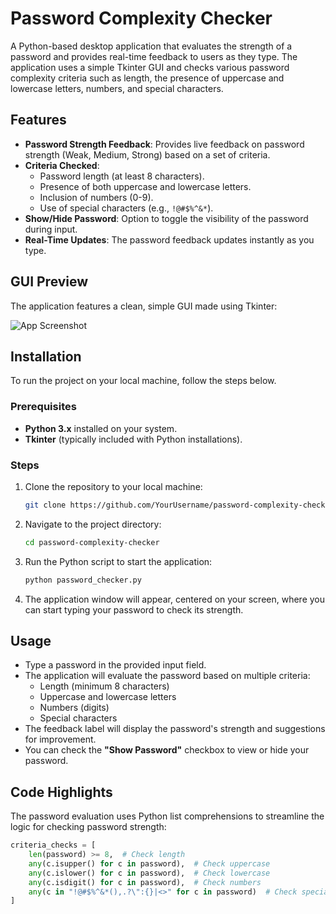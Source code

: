 # Password Complexity Checker

A Python-based desktop application that evaluates the strength of a password and provides real-time feedback to users as they type. The application uses a simple Tkinter GUI and checks various password complexity criteria such as length, the presence of uppercase and lowercase letters, numbers, and special characters.

## Features

- **Password Strength Feedback**: Provides live feedback on password strength (Weak, Medium, Strong) based on a set of criteria.
- **Criteria Checked**:
  - Password length (at least 8 characters).
  - Presence of both uppercase and lowercase letters.
  - Inclusion of numbers (0-9).
  - Use of special characters (e.g., `!@#$%^&*`).
- **Show/Hide Password**: Option to toggle the visibility of the password during input.
- **Real-Time Updates**: The password feedback updates instantly as you type.

## GUI Preview

The application features a clean, simple GUI made using Tkinter:

![App Screenshot](path/to/Screenshot.png)

## Installation

To run the project on your local machine, follow the steps below.

### Prerequisites

- **Python 3.x** installed on your system.
- **Tkinter** (typically included with Python installations).

### Steps

1. Clone the repository to your local machine:
    ```bash
    git clone https://github.com/YourUsername/password-complexity-checker.git
    ```

2. Navigate to the project directory:
    ```bash
    cd password-complexity-checker
    ```

3. Run the Python script to start the application:
    ```bash
    python password_checker.py
    ```

4. The application window will appear, centered on your screen, where you can start typing your password to check its strength.

## Usage

- Type a password in the provided input field.
- The application will evaluate the password based on multiple criteria:
  - Length (minimum 8 characters)
  - Uppercase and lowercase letters
  - Numbers (digits)
  - Special characters
- The feedback label will display the password's strength and suggestions for improvement.
- You can check the **"Show Password"** checkbox to view or hide your password.

## Code Highlights

The password evaluation uses Python list comprehensions to streamline the logic for checking password strength:

```python
criteria_checks = [
    len(password) >= 8,  # Check length
    any(c.isupper() for c in password),  # Check uppercase
    any(c.islower() for c in password),  # Check lowercase
    any(c.isdigit() for c in password),  # Check numbers
    any(c in "!@#$%^&*(),.?\":{}|<>" for c in password)  # Check special characters
]
